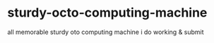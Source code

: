 # sturdy-octo-computing-machine
all memorable  sturdy  oto computing machine i do working  &amp; submit 
